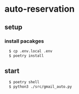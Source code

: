 # auto-reservation

## setup

### install pacakges

```sh
  $ cp .env.local .env
  $ poetry install
```

## start

```sh
  $ poetry shell
  $ python3 ./src/gmail_auto.py
```
